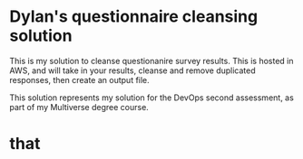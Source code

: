 # Dylan's questionnaire cleansing solution

This is my solution to cleanse questionanire survey results.  This is hosted in AWS, and will take in your results, cleanse and remove duplicated responses, then create an output file.

This solution represents my solution for the DevOps second assessment, as part of my Multiverse degree course.

# that

